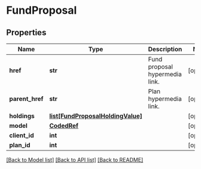 # FundProposal

## Properties
Name | Type | Description | Notes
------------ | ------------- | ------------- | -------------
**href** | **str** | Fund proposal hypermedia link. | [optional] 
**parent_href** | **str** | Plan hypermedia link. | [optional] 
**holdings** | [**list[FundProposalHoldingValue]**](FundProposalHoldingValue.md) |  | [optional] 
**model** | [**CodedRef**](CodedRef.md) |  | [optional] 
**client_id** | **int** |  | [optional] 
**plan_id** | **int** |  | [optional] 

[[Back to Model list]](../README.md#documentation-for-models) [[Back to API list]](../README.md#documentation-for-api-endpoints) [[Back to README]](../README.md)

